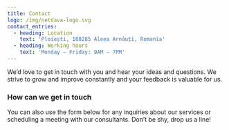 ```yaml
---
title: Contact
logo: /img/netdava-logo.svg
contact_entries:
  - heading: Location
    text: 'Ploiești, 100285 Aleea Arnăuți, Romania'
  - heading: Working hours
    text: 'Monday – Friday: 9AM – 7PM'
---
```


We’d love to get in touch with you and hear your ideas and
questions. We strive to grow and improve constantly and your feedback
is valuable for us.

<h3 class="f4 b lh-title mb2">How can we get in touch</h3>

You can also use the form below for any inquiries about our services
or scheduling a meeting with our consultants. Don’t be shy, drop us a line!
